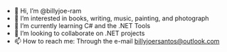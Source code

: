 - 👋 Hi, I’m @billyjoe-ram
- 👀 I’m interested in books, writing, music, painting, and photograph
- 🌱 I’m currently learning C# and the .NET Tools
- 💞️ I’m looking to collaborate on .NET projects
- 📫 How to reach me: Through the e-mail billyjoersantos@outlook.com

<!---
billyjoe-ram/billyjoe-ram is a ✨ special ✨ repository because its `README.md` (this file) appears on your GitHub profile.
You can click the Preview link to take a look at your changes.
--->
